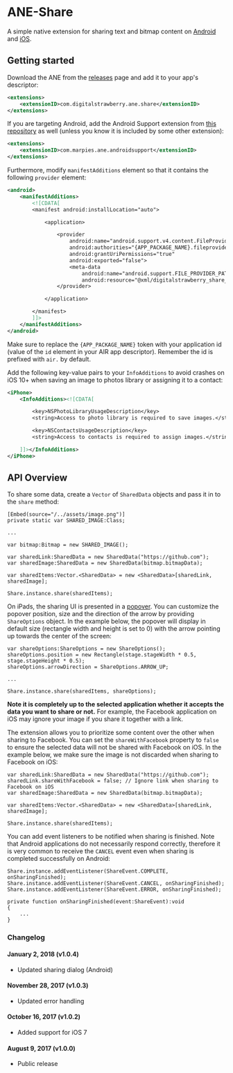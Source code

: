 # ANE-Share

A simple native extension for sharing text and bitmap content on [Android](https://developer.android.com/training/sharing/send.html) and [iOS](https://developer.apple.com/documentation/uikit/uiactivityviewcontroller).

## Getting started

Download the ANE from the [releases](../../releases/) page and add it to your app's descriptor:

```xml
<extensions>
    <extensionID>com.digitalstrawberry.ane.share</extensionID>
</extensions>
```

If you are targeting Android, add the Android Support extension from [this repository](https://github.com/marpies/android-dependency-anes/releases) as well (unless you know it is included by some other extension):

```xml
<extensions>
    <extensionID>com.marpies.ane.androidsupport</extensionID>
</extensions>
```

Furthermore, modify `manifestAdditions` element so that it contains the following `provider` element:

```xml
<android>
    <manifestAdditions>
        <![CDATA[
        <manifest android:installLocation="auto">

            <application>

                <provider
                    android:name="android.support.v4.content.FileProvider"
                    android:authorities="{APP_PACKAGE_NAME}.fileprovider"
                    android:grantUriPermissions="true"
                    android:exported="false">
                    <meta-data
                        android:name="android.support.FILE_PROVIDER_PATHS"
                        android:resource="@xml/digitalstrawberry_share_paths" />
                </provider>

            </application>

        </manifest>
        ]]>
    </manifestAdditions>
</android>
```

Make sure to replace the `{APP_PACKAGE_NAME}` token with your application id (value of the `id` element in your AIR app descriptor). Remember the id is prefixed with `air.` by default.

Add the following key-value pairs to your `InfoAdditions` to avoid crashes on iOS 10+ when saving an image to photos library or assigning it to a contact:

```xml
<iPhone>
    <InfoAdditions><![CDATA[

        <key>NSPhotoLibraryUsageDescription</key>
        <string>Access to photo library is required to save images.</string>

        <key>NSContactsUsageDescription</key>
        <string>Access to contacts is required to assign images.</string>

    ]]></InfoAdditions>
</iPhone>
```

## API Overview

To share some data, create a `Vector` of `SharedData` objects and pass it in to the `share` method:

```as3
[Embed(source="/../assets/image.png")]
private static var SHARED_IMAGE:Class;

...

var bitmap:Bitmap = new SHARED_IMAGE();

var sharedLink:SharedData = new SharedData("https://github.com");
var sharedImage:SharedData = new SharedData(bitmap.bitmapData);

var sharedItems:Vector.<SharedData> = new <SharedData>[sharedLink, sharedImage];

Share.instance.share(sharedItems);
```

On iPads, the sharing UI is presented in a [popover](https://developer.apple.com/ios/human-interface-guidelines/ui-views/popovers/). You can customize the popover position, size and the direction of the arrow by providing `ShareOptions` object. In the example below, the popover will display in default size (rectangle width and height is set to 0) with the arrow pointing up towards the center of the screen:

```as3
var shareOptions:ShareOptions = new ShareOptions();
shareOptions.position = new Rectangle(stage.stageWidth * 0.5, stage.stageHeight * 0.5);
shareOptions.arrowDirection = ShareOptions.ARROW_UP;

...

Share.instance.share(sharedItems, shareOptions);
```

**Note it is completely up to the selected application whether it accepts the data you want to share or not.** For example, the Facebook application on iOS may ignore your image if you share it together with a link.

The extension allows you to prioritize some content over the other when sharing to Facebook. You can set the `shareWithFacebook` property to `false` to ensure the selected data will not be shared with Facebook on iOS. In the example below, we make sure the image is not discarded when sharing to Facebook on iOS:

```as3
var sharedLink:SharedData = new SharedData("https://github.com");
sharedLink.shareWithFacebook = false; // Ignore link when sharing to Facebook on iOS
var sharedImage:SharedData = new SharedData(bitmap.bitmapData);

var sharedItems:Vector.<SharedData> = new <SharedData>[sharedLink, sharedImage];

Share.instance.share(sharedItems);
```

You can add event listeners to be notified when sharing is finished. Note that Android applications do not necessarily respond correctly, therefore it is very common to receive the `CANCEL` event even when sharing is completed successfully on Android:

```as3
Share.instance.addEventListener(ShareEvent.COMPLETE, onSharingFinished);
Share.instance.addEventListener(ShareEvent.CANCEL, onSharingFinished);
Share.instance.addEventListener(ShareEvent.ERROR, onSharingFinished);

private function onSharingFinished(event:ShareEvent):void
{
    ...
}
```

### Changelog

#### January 2, 2018 (v1.0.4)

* Updated sharing dialog (Android)

#### November 28, 2017 (v1.0.3)

* Updated error handling

#### October 16, 2017 (v1.0.2)

* Added support for iOS 7

#### August 9, 2017 (v1.0.0)

* Public release
